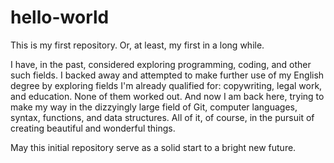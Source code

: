 # hello-world
This is my first repository. Or, at least, my first in a long while.

I have, in the past, considered exploring programming, coding, and other such fields. I backed away and attempted to make further use of my English degree by exploring fields I'm already qualified for: copywriting, legal work, and education. None of them worked out. And now I am back here, trying to make my way in the dizzyingly large field of Git, computer languages, syntax, functions, and data structures. All of it, of course, in the pursuit of creating beautiful and wonderful things.

May this initial repository serve as a solid start to a bright new future.
